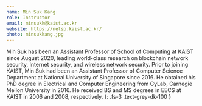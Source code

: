 ```yaml
---
name: Min Suk Kang
role: Instructor
email: minsukk@kaist.ac.kr
website: https://netsp.kaist.ac.kr/
photo: minsukkang.jpg
---
```


Min Suk has been an Assistant Professor of School of Computing at KAIST since August 2020, leading world-class research on blockchain network security, Internet security, and wireless network security. Prior to joining KAIST, Min Suk had been an Assistant Professor of Computer Science Department at National University of Singapore since 2016. He obtained his PhD degree in Electrical and Computer Engineering from CyLab, Carnegie Mellon University in 2016. He received BS and MS degrees in EECS at KAIST in 2006 and 2008, respectively.
{: .fs-3 .text-grey-dk-100 }
